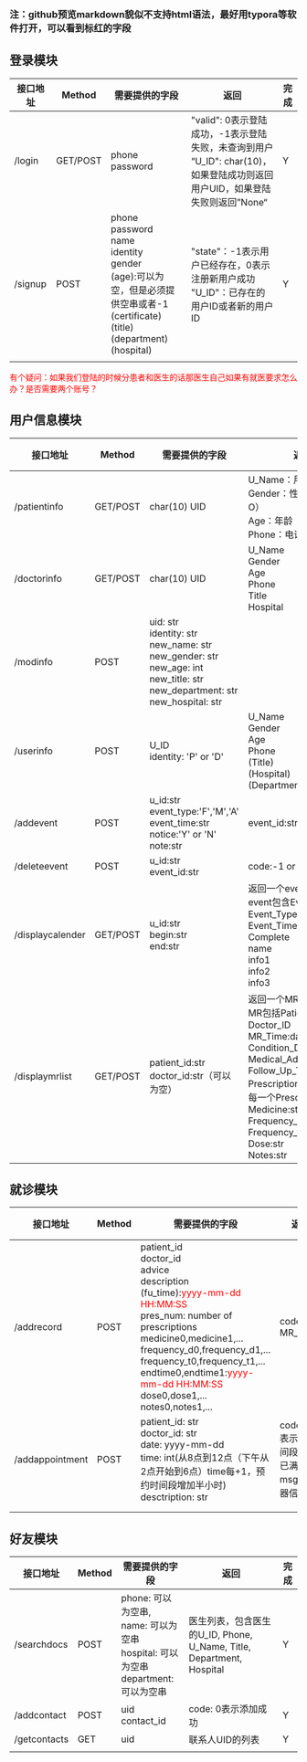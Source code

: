 ### 注：github预览markdown貌似不支持html语法，最好用typora等软件打开，可以看到标红的字段

## 登录模块

| 接口地址 | Method   | 需要提供的字段                                               | 返回                                                         | 完成 |
| -------- | -------- | ------------------------------------------------------------ | ------------------------------------------------------------ | ---- |
| /login   | GET/POST | phone<br />password                                          | "valid": 0表示登陆成功，-1表示登陆失败，未查询到用户<br />“U_ID": char(10)，如果登陆成功则返回用户UID，如果登陆失败则返回”None“ | Y    |
| /signup  | POST     | phone<br />password<br />name<br />identity<br />gender<br />(age):可以为空，但是必须提供空串或者-1<br />(certificate)<br />(title)<br />(department)<br />(hospital) | "state"：-1表示用户已经存在，0表示注册新用户成功<br />"U_ID"：已存在的用户ID或者新的用户ID | Y    |
|          |          |                                                              |                                                              |      |

<span style='color:red'>有个疑问：如果我们登陆的时候分患者和医生的话那医生自己如果有就医要求怎么办？是否需要两个账号？</span>

## 用户信息模块

| 接口地址         | Method   | 需要提供的字段                                               | 返回                                                         | 完成                                |
| ---------------- | -------- | ------------------------------------------------------------ | ------------------------------------------------------------ | ----------------------------------- |
| /patientinfo     | GET/POST | char(10) UID                                                 | U_Name：用户名<br />Gender：性别（M，F，O）<br />Age：年龄<br />Phone：电话 | <span style='color:red'>废弃</span> |
| /doctorinfo      | GET/POST | char(10) UID                                                 | U_Name<br />Gender<br />Age<br />Phone<br />Title<br />Hospital | <span style='color:red'>废弃</span> |
| /modinfo         | POST     | uid: str<br />identity: str<br />new_name: str<br />new_gender: str<br />new_age: int<br />new_title: str<br />new_department: str<br />new_hospital: str<br /> |                                                              | Y                                   |
| /userinfo        | POST     | U_ID<br />identity: 'P' or 'D'                               | U_Name<br />Gender<br />Age<br />Phone<br />(Title)<br />(Hospital)<br />(Department) | Y                                   |
| /addevent        | POST     | u_id:str<br/>event_type:'F','M','A'<br/>event_time:str<br/>notice:'Y' or 'N'<br/>note:str | event_id:str<br/>                                            | Y                                   |
| /deleteevent     | POST     | u_id:str<br/>event_id:str                                    | code:-1 or other                                             | Y                                   |
| /displaycalender | GET/POST | u_id:str<br/>begin:str<br/>end:str<br/>                      | 返回一个event列表，每个event包含Event_ID<br />Event_Type<br />Event_Time<br />Complete<br />name<br />info1<br />info2<br />info3 | Y                                   |
| /displaymrlist   | GET/POST | patient_id:str<br/>doctor_id:str（可以为空）<br/>            | 返回一个MR的列表，每个MR包括Patient_ID<br/>Doctor_ID<br/>MR_Time:datetime<br/>Condition_Descrip:str<br/>Medical_Advice:str<br/>Follow_Up_Time:datetime<br/>Prescription的List<br/>每一个Prescriptions<br/>Medicine:str<br/>Frequency_d:int<br/>Frequency_t:int<br />Dose:str<br/>Notes:str<br/> | 未测试                              |

## 就诊模块

| 接口地址        | Method | 需要提供的字段                                               | 返回                                              | 完成 |
| --------------- | ------ | ------------------------------------------------------------ | ------------------------------------------------- | ---- |
| /addrecord      | POST   | patient_id<br />doctor_id<br />advice<br />description<br />(fu_time):<span style='color:red'>yyyy-mm-dd HH:MM:SS</span><br />pres_num: number of prescriptions<br />medicine0,medicine1,...<br />frequency_d0,frequency_d1,...<br />frequency_t0,frequency_t1,...<br />endtime0,endtime1:<span style='color:red'>yyyy-mm-dd HH:MM:SS</span><br />dose0,dose1,...<br />notes0,notes1,... | code:200<br />MR_ID                               | Y    |
| /addappointment | POST   | patient_id: str<br />doctor_id: str<br />date: yyyy-mm-dd<br />time: int(从8点到12点（下午从2点开始到6点）time每+1，预约时间段增加半小时)<br />desctription: str | code: -1表示该时间段人数已满<br />msg: 服务器信息 | Y    |
|                 |        |                                                              |                                                   |      |
|                 |        |                                                              |                                                   |      |

## 好友模块

| 接口地址     | Method | 需要提供的字段                                               | 返回                                                         | 完成 |
| ------------ | ------ | ------------------------------------------------------------ | ------------------------------------------------------------ | ---- |
| /searchdocs  | POST   | phone: 可以为空串,<br />name: 可以为空串<br />hospital: 可以为空串<br />department: 可以为空串 | 医生列表，包含医生的U_ID, Phone, U_Name, Title, Department, Hospital | Y    |
| /addcontact  | POST   | uid<br />contact_id                                          | code: 0表示添加成功                                          | Y    |
| /getcontacts | GET    | uid                                                          | 联系人UID的列表                                              | Y    |
|              |        |                                                              |                                                              |      |
